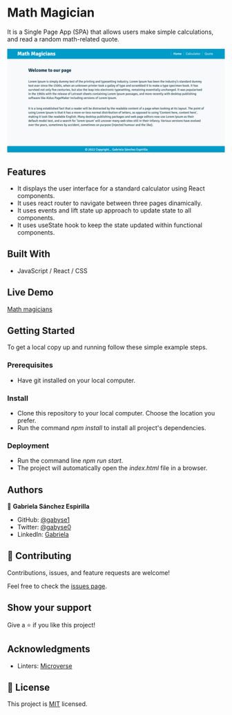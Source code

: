 # Math Magician
It is a Single Page App (SPA) that allows users make simple calculations, and read a random math-related quote.

![screenshot](./screenshot.png)


## Features

- It displays the user interface for a standard calculator using React components.
- It uses react router to navigate between three pages dinamically.
- It uses events and lift state up approach to update state to all components.
- It uses useState hook to keep the state updated within functional components.


## Built With

- JavaScript / React / CSS


## Live Demo

[Math magicians](https://gabyse1.github.io/math-magicians)


## Getting Started


To get a local copy up and running follow these simple example steps.

### Prerequisites

- Have git installed on your local computer.

### Install

- Clone this repository to your local computer. Choose the location you prefer.
- Run the command *npm install* to install all project's dependencies.

### Deployment

- Run the command line *npm run start*.
- The project will automatically open the *index.html* file in a browser.


## Authors

👤 **Gabriela Sánchez Espirilla**

- GitHub: [@gabyse1](https://github.com/gabyse1)
- Twitter: [@gabyse0](https://twitter.com/gabyse0)
- LinkedIn: [Gabriela](https://www.linkedin.com/in/gabriela-s%C3%A1nchez-espirilla-83011b225/)


## 🤝 Contributing

Contributions, issues, and feature requests are welcome!

Feel free to check the [issues page](../../issues/).

## Show your support

Give a ⭐️ if you like this project!

## Acknowledgments

- Linters: [Microverse](https://github.com/microverseinc/linters-config)

## 📝 License

This project is [MIT](./MIT.md) licensed.